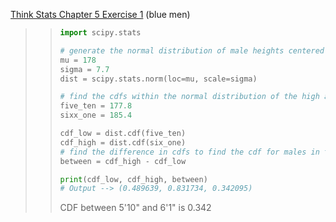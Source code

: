 [Think Stats Chapter 5 Exercise 1](http://greenteapress.com/thinkstats2/html/thinkstats2006.html#toc50) (blue men)

>> ```python
>> import scipy.stats
>> 
>> # generate the normal distribution of male heights centered around mean = 178 and standard deviation = 7.7
>> mu = 178
>> sigma = 7.7
>> dist = scipy.stats.norm(loc=mu, scale=sigma)
>> 
>> # find the cdfs within the normal distribution of the high and low values of acceptable male heights for the blue man group 
>> five_ten = 177.8
>> sixx_one = 185.4
>> 
>> cdf_low = dist.cdf(five_ten)
>> cdf_high = dist.cdf(six_one)
>> # find the difference in cdfs to find the cdf for males in the blue man group height range
>> between = cdf_high - cdf_low
>> 
>> print(cdf_low, cdf_high, between)
>> # Output --> (0.489639, 0.831734, 0.342095)
>> ```
>>
>> CDF between 5'10" and 6'1" is 0.342
